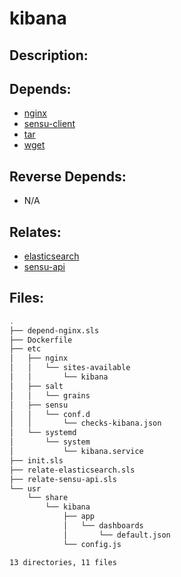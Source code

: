 # kibana

## Description:



## Depends:

  -  [nginx](/salt/nginx)
  -  [sensu-client](/salt/sensu-client)
  -  [tar](/salt/tar)
  -  [wget](/salt/wget)

## Reverse Depends:

  -  N/A

## Relates:

  -  [elasticsearch](/salt/elasticsearch)
  -  [sensu-api](/salt/sensu-api)

## Files:

```bash
.
├── depend-nginx.sls
├── Dockerfile
├── etc
│   ├── nginx
│   │   └── sites-available
│   │       └── kibana
│   ├── salt
│   │   └── grains
│   ├── sensu
│   │   └── conf.d
│   │       └── checks-kibana.json
│   └── systemd
│       └── system
│           └── kibana.service
├── init.sls
├── relate-elasticsearch.sls
├── relate-sensu-api.sls
└── usr
    └── share
        └── kibana
            ├── app
            │   └── dashboards
            │       └── default.json
            └── config.js

13 directories, 11 files
```
